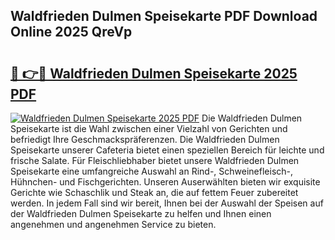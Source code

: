 ## Waldfrieden Dulmen Speisekarte PDF Download Online 2025 QreVp

# <h2><a href="http://gcd4k7.nevu.top/?p=Waldfrieden+Dulmen+Speisekarte">🔗 👉🔴 Waldfrieden Dulmen Speisekarte 2025 PDF</a></h2>

[![Waldfrieden Dulmen Speisekarte 2025 PDF](https://i.imgur.com/dBaPXMq.png)](http://gcd4k7.nevu.top/?p=Waldfrieden+Dulmen+Speisekarte)
Die Waldfrieden Dulmen Speisekarte ist die Wahl zwischen einer Vielzahl von Gerichten und befriedigt Ihre Geschmackspräferenzen. Die Waldfrieden Dulmen Speisekarte unserer Cafeteria bietet einen speziellen Bereich für leichte und frische Salate. Für Fleischliebhaber bietet unsere Waldfrieden Dulmen Speisekarte eine umfangreiche Auswahl an Rind-, Schweinefleisch-, Hühnchen- und Fischgerichten. Unseren Auserwählten bieten wir exquisite Gerichte wie Schaschlik und Steak an, die auf fettem Feuer zubereitet werden. In jedem Fall sind wir bereit, Ihnen bei der Auswahl der Speisen auf der Waldfrieden Dulmen Speisekarte zu helfen und Ihnen einen angenehmen und angenehmen Service zu bieten.
